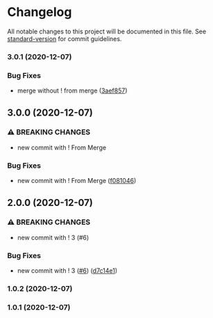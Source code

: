 # Changelog

All notable changes to this project will be documented in this file. See [standard-version](https://github.com/conventional-changelog/standard-version) for commit guidelines.

### 3.0.1 (2020-12-07)


### Bug Fixes

* merge without ! from merge ([3aef857](https://github.com/murad357/version-pull-request/commit/3aef8573747df91052a6b02930e3d3a2ef61724c))

## 3.0.0 (2020-12-07)


### ⚠ BREAKING CHANGES

* new commit with ! From Merge

### Bug Fixes

* new commit with ! From Merge ([f081046](https://github.com/murad357/version-pull-request/commit/f0810467d683a2b5c4b685140b5393c3325cf2b7))

## 2.0.0 (2020-12-07)


### ⚠ BREAKING CHANGES

* new commit with ! 3 (#6)

### Bug Fixes

* new commit with ! 3 ([#6](https://github.com/murad357/version-pull-request/issues/6)) ([d7c14e1](https://github.com/murad357/version-pull-request/commit/d7c14e1e7f83b060b46920614fa03a67e0f23a3f))

### 1.0.2 (2020-12-07)

### 1.0.1 (2020-12-07)
